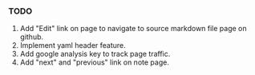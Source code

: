 ### TODO
1. Add "Edit" link on page to navigate to source markdown file page on github.
2. Implement yaml header feature.
3. Add google analysis key to track page traffic.
4. Add "next" and "previous" link on note page.
